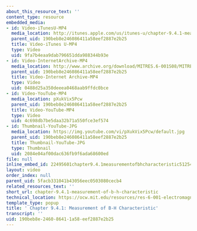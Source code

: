 ```yaml
---
about_this_resource_text: ''
content_type: resource
embedded_media:
- id: Video-iTunesU-MP4
  media_location: http://itunes.apple.com/us/itunes-u/chapter-9.4.1-measurement/id538892150?i=117216812
  parent_uid: 190beb8e246086411a58eef2887e2b25
  title: Video-iTunes U-MP4
  type: Video
  uid: 9fa7b4eaa9dab796651dda988344b93e
- id: Video-InternetArchive-MP4
  media_location: http://www.archive.org/download/MITRES.6-001S08/MITRES6_001S08_9-4-1_300k.mp4
  parent_uid: 190beb8e246086411a58eef2887e2b25
  title: Video-Internet Archive-MP4
  type: Video
  uid: 0488d25a350deeea0468aab9ffdc0bce
- id: Video-YouTube-MP4
  media_location: pXukVix5Pcw
  parent_uid: 190beb8e246086411a58eef2887e2b25
  title: Video-YouTube-MP4
  type: Video
  uid: 4c698db7be5daa32b71a550fce3ef574
- id: Thumbnail-YouTube-JPG
  media_location: https://img.youtube.com/vi/pXukVix5Pcw/default.jpg
  parent_uid: 190beb8e246086411a58eef2887e2b25
  title: Thumbnail-YouTube-JPG
  type: Thumbnail
  uid: 2084e04af00dac636fb9f6ada68600ed
file: null
inline_embed_id: 22495601chapter9.4.1measurementofbhcharacteristic51254970
layout: video
order_index: null
parent_uid: 5facb331041b43056eec0503080cecb4
related_resources_text: ''
short_url: chapter-9.4.1-measurement-of-b-h-characteristic
technical_location: https://ocw.mit.edu/resources/res-6-001-electromagnetic-fields-and-energy-spring-2008/chapter-9/chapter-9.4.1-measurement-of-b-h-characteristic
template_type: popup
title: ' Chapter 9.4.1: Measurement of B-H Characteristic'
transcript: ''
uid: 190beb8e-2460-8641-1a58-eef2887e2b25
---
```

